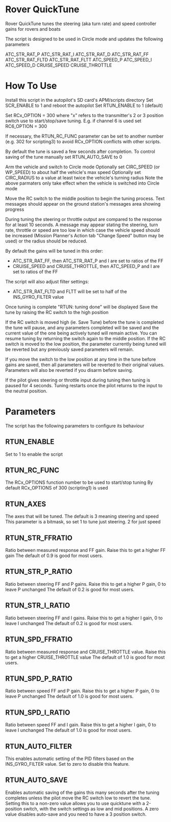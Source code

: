 # Rover QuickTune

Rover QuickTune tunes the steering (aka turn rate) and speed controller gains for rovers and boats

The script is designed to be used in Circle mode and updates the following parameters

ATC_STR_RAT_P
ATC_STR_RAT_I
ATC_STR_RAT_D
ATC_STR_RAT_FF
ATC_STR_RAT_FLTD
ATC_STR_RAT_FLTT
ATC_SPEED_P
ATC_SPEED_I
ATC_SPEED_D
CRUISE_SPEED
CRUISE_THROTTLE

# How To Use
Install this script in the autopilot's SD card's APM/scripts directory
Set SCR_ENABLE to 1 and reboot the autopilot
Set RTUN_ENABLE to 1 (default)

Set RCx_OPTION = 300 where "x" refers to the transmitter's 2 or 3 position switch
use to start/stop/save tuning.  E.g. if channel 6 is used set RC6_OPTION = 300

If necessary, the RTUN_RC_FUNC parameter can be set to another number (e.g. 302 for scripting3)
to avoid RCx_OPTION conflicts with other scripts.

By default the tune is saved a few seconds after completion.  To control saving of the tune manually set RTUN_AUTO_SAVE to 0

Arm the vehicle and switch to Circle mode
Optionally set CIRC_SPEED (or WP_SPEED) to about half the vehicle's max speed
Optionally set CIRC_RADIUS to a value at least twice the vehicle's turning radius
Note the above parmaters only take effect when the vehicle is switched into Circle mode

Move the RC switch to the middle position to begin the tuning process.
Text messages should appear on the ground station's messages area showing progress

During tuning the steering or throttle output are compared to the response for at least 10 seconds.
A message may appear stating the steering, turn rate, throttle or speed are too low in which case
the vehicle speed should be increased (Mission Planner's Action tab "Change Speed" button may be used)
or the radius should be reduced.

By default the gains will be tuned in this order:

- ATC_STR_RAT_FF, then ATC_STR_RAT_P and I are set to ratios of the FF
- CRUISE_SPEED and CRUISE_THROTTLE, then ATC_SPEED_P and I are set to ratios of the FF

The script will also adjust filter settings:

 - ATC_STR_RAT_FLTD and FLTT will be set to half of the INS_GYRO_FILTER value

Once tuning is complete "RTUN: tuning done" will be displayed
Save the tune by raising the RC switch to the high position

If the RC switch is moved high (ie. Save Tune) before the tune is completed the tune will pause, and any parameters completed will be saved and the current value of the one being actively tuned will remain active. You can resume tuning by returning the switch again to the middle position.  If the RC switch is moved to the low position, the parameter currently being tuned will be reverted but any previously saved parameters will remain.

If you move the switch to the low position at any time in the tune before gains are saved, then all parameters will be reverted to their original values. Parameters will also be reverted if you disarm before saving.

If the pilot gives steering or throttle input during tuning then tuning is paused for 4 seconds.  Tuning restarts once the pilot returns to the input to the neutral position.

# Parameters

The script has the following parameters to configure its behaviour

## RTUN_ENABLE

Set to 1 to enable the script

## RTUN_RC_FUNC

The RCx_OPTIONS function number to be used to start/stop tuning
By default RCx_OPTIONS of 300 (scripting1) is used

## RTUN_AXES

The axes that will be tuned. The default is 3 meaning steering and speed
This parameter is a bitmask, so set 1 to tune just steering.  2 for just speed

## RTUN_STR_FFRATIO

Ratio between measured response and FF gain. Raise this to get a higher FF gain
The default of 0.9 is good for most users.

## RTUN_STR_P_RATIO

Ratio between steering FF and P gains. Raise this to get a higher P gain, 0 to leave P unchanged
The default of 0.2 is good for most users.

## RTUN_STR_I_RATIO

Ratio between steering FF and I gains. Raise this to get a higher I gain, 0 to leave I unchanged
The default of 0.2 is good for most users.

## RTUN_SPD_FFRATIO

Ratio between measured response and CRUISE_THROTTLE value. Raise this to get a higher CRUISE_THROTTLE value
The default of 1.0 is good for most users.

## RTUN_SPD_P_RATIO

Ratio between speed FF and P gain. Raise this to get a higher P gain, 0 to leave P unchanged
The default of 1.0 is good for most users.

## RTUN_SPD_I_RATIO

Ratio between speed FF and I gain. Raise this to get a higher I gain, 0 to leave I unchanged
The default of 1.0 is good for most users.

## RTUN_AUTO_FILTER

This enables automatic setting of the PID filters based on the
INS_GYRO_FILTER value. Set to zero to disable this feature.

## RTUN_AUTO_SAVE

Enables automatic saving of the gains this many seconds after the tuning
completes unless the pilot move the RC switch low to revert the tune.
Setting this to a non-zero value allows you to use quicktune with a 2-position
switch, with the switch settings as low and mid positions. A zero
value disables auto-save and you need to have a 3 position switch.
